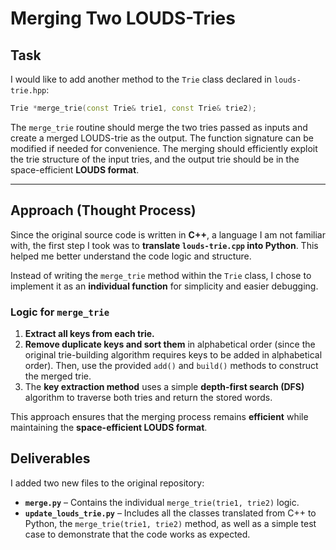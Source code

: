 # **Merging Two LOUDS-Tries**

## **Task**  
I would like to add another method to the `Trie` class declared in `louds-trie.hpp`:  

```cpp
Trie *merge_trie(const Trie& trie1, const Trie& trie2);
```

The `merge_trie` routine should merge the two tries passed as inputs and create a merged LOUDS-trie as the output. The function signature can be modified if needed for convenience. The merging should efficiently exploit the trie structure of the input tries, and the output trie should be in the space-efficient **LOUDS format**.

---

## **Approach (Thought Process)**  

Since the original source code is written in **C++**, a language I am not familiar with, the first step I took was to **translate `louds-trie.cpp` into Python**. This helped me better understand the code logic and structure.

Instead of writing the `merge_trie` method within the `Trie` class, I chose to implement it as an **individual function** for simplicity and easier debugging.

### **Logic for `merge_trie`**  

1. **Extract all keys from each trie.**  
2. **Remove duplicate keys and sort them** in alphabetical order (since the original trie-building algorithm requires keys to be added in alphabetical order). Then, use the provided `add()` and `build()` methods to construct the merged trie.  
3. The **key extraction method** uses a simple **depth-first search (DFS)** algorithm to traverse both tries and return the stored words.

This approach ensures that the merging process remains **efficient** while maintaining the **space-efficient LOUDS format**.


## **Deliverables**  

I added two new files to the original repository:  

- **`merge.py`** – Contains the individual `merge_trie(trie1, trie2)` logic.  
- **`update_louds_trie.py`** – Includes all the classes translated from C++ to Python, the `merge_trie(trie1, trie2)` method, as well as a simple test case to demonstrate that the code works as expected.  